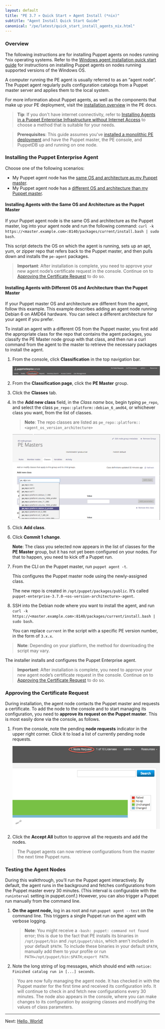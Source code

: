 ```yaml
---
layout: default
title: "PE 3.7 » Quick Start » Agent Install (*nix)"
subtitle: "Agent Install Quick Start Guide"
canonical: "/pe/latest/quick_start_install_agents_nix.html"
---
```



### Overview

The following instructions are for installing Puppet agents on nodes running *nix operating systems. Refer to the [Windows agent installation quick start guide](./quick_start_install_agents_windows.html) for instructions on installing Puppet agents on nodes running supported versions of the Windows OS.

A computer running the PE agent is usually referred to as an “agent node”. The Puppet agent regularly pulls configuration catalogs from a Puppet master server and applies them to the local system.

For more information about Puppet agents, as well as the components that make up your PE deployment, visit the [installation overview](./install_basic.html) in the PE docs.

>**Tip**: If you don't have internet connectivity, refer to [Installing Agents in a Puppet Enterprise Infrastructure without Internet Access](./install_agents.html#installing-agents-in-a-puppet-enterprise-infrastructure-without-internet-access) to choose a method that is suitable for your needs.

>**Prerequisites**: This guide assumes you've [installed a monolithic PE deployment](./quick_start_install_mono.html) and have the Puppet master, the PE console, and PuppetDB up and running on one node.

### Installing the Puppet Enterprise Agent

Choose one of the following scenarios:

- My Puppet agent node has the [same OS and architecture as my Puppet master](#installing-agents-with-the-same-os-and-architecture-as-the-puppet-master).
- My Puppet agent node has a [different OS and architecture than my Puppet master](#installing-agents-with-different-os-and-architecture-than-the-puppet-master).


#### Installing Agents with the Same OS and Architecture as the Puppet Master

If your Puppet agent node is the same OS and architecture as the Puppet master, log into your agent node and run the following command:
 `curl -k https://<master.example.com>:8140/packages/current/install.bash | sudo bash`.

This script detects the OS on which the agent is running, sets up an apt, yum, or zipper repo that refers back to the Puppet master, and then pulls down and installs the `pe-agent` packages.

> **Important**: After installation is complete, you need to approve your new agent node’s certificate request in the console. Continue on to [Approving the Certificate Request](#approving-the-certificate-request) to do so.

#### Installing Agents with Different OS and Architecture than the Puppet Master

[classification_selector]: ./images/quick/classification_selector.png
[add_repo]: ./images/quick/add_repo.png
[node_request]: ./images/console/request_indicator.png

If your Puppet master OS and architecture are different from the agent, follow this example. This example describes adding an agent node running Debian 6 on AMD64 hardware. You can select a different architecture for your agent if you prefer.

To install an agent with a different OS from the Puppet master, you first add the appropriate class for the repo that contains the agent packages, you classify the PE Master node group with that class, and then run a curl command from the agent to the master to retrieve the necessary packages to install the agent.

1. From the console, click __Classification__ in the top navigation bar.

   ![classification selection][classification_selector]

2. From the __Classification page__, click the __PE Master__ group.

3. Click the __Classes__ tab.

4. In the __Add new class__ field, in the _Class name_ box, begin typing `pe_repo`, and select the class `pe_repo::platform::debian_6_amd64`, or whichever class you want, from the list of classes.

   > **Note**: The repo classes are listed as `pe_repo::platform::<agent_os_version_architecture>`

   ![adding the repo class][add_repo]

5. Click __Add class__.

6. Click __Commit 1 change__.

   **Note**: The class you selected now appears in the list of classes for the __PE Master__ group, but it has not yet been configured on your nodes. For that to happen, you need to kick off a Puppet run.

7. From the CLI on the Puppet master, run `puppet agent -t`.

   This configures the Puppet master node using the newly-assigned class.

   The new repo is created in `/opt/puppet/packages/public`. It’s called `puppet-enterprise-3.7.0-<os-version-architecture>-agent`.

9. SSH into the Debian node where you want to install the agent, and run `curl -k https://<master.example.com>:8140/packages/current/install.bash | sudo bash`.

   You can replace `current` in the script with a specific PE version number, in the form of `3.x.x`.

>**Note**: Depending on your platform, the method for downloading the script may vary.

The installer installs and configures the Puppet Enterprise agent.

> **Important**: After installation is complete, you need to approve your new agent node’s certificate request in the console. Continue on to [Approving the Certificate Request](#approving-the-certificate-request) to do so.

### Approving the Certificate Request

During installation, the agent node contacts the Puppet master and requests a certificate. To add the node to the console and to start managing its configuration, you need to **approve its request on the Puppet master**. This is most easily done via the console, as follows.

1. From the console, note the pending __node requests__ indicator in the upper right corner. Click it to load a list of currently pending node requests.

   ![Node Request Indicator][node_request]

2. Click the __Accept All__ button to approve all the requests and add the nodes.

> The Puppet agents can now retrieve configurations from the master the next time Puppet runs.

### Testing the Agent Nodes

During this walkthrough, you’ll run the Puppet agent interactively. By default, the agent runs in the background and fetches configurations from the Puppet master every 30 minutes. (This interval is configurable with the `runinterval` setting in puppet.conf.) However, you can also trigger a Puppet run manually from the command line.

1. **On the agent node,** log in as root and run `puppet agent --test` on the command line. This triggers a single Puppet run on the agent with verbose logging.

   > **Note**: You might receive a `-bash: puppet: command not found` error; this is due to the fact that PE installs its binaries in `/opt/puppet/bin` and `/opt/puppet/sbin`, which aren't included in your default `$PATH`. To include these binaries in your default `$PATH`, manually add them to your profile or run `PATH=/opt/puppet/bin:$PATH;export PATH`.

2. Note the long string of log messages, which should end with `notice: Finished catalog run in [...] seconds`.

> You are now fully managing the agent node. It has checked in with the Puppet master for the first time and received its configuration info. It will continue to check in and fetch new configurations every 30 minutes. The node also appears in the console, where you can make changes to its configuration by assigning classes and modifying the values of class parameters.


---------------
Next: [Hello, World!](./quick_start_helloworld.html)


